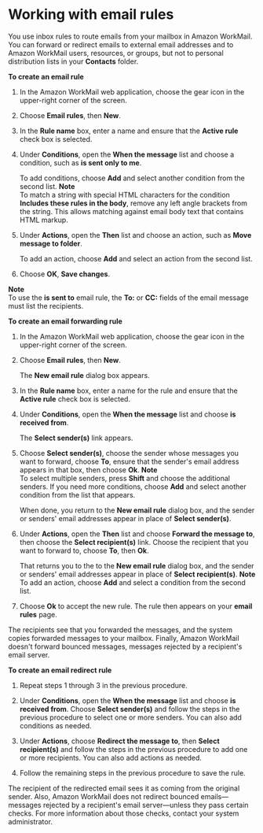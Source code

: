 # Working with email rules<a name="email-rules"></a>

You use inbox rules to route emails from your mailbox in Amazon WorkMail\. You can forward or redirect emails to external email addresses and to Amazon WorkMail users, resources, or groups, but not to personal distribution lists in your **Contacts** folder\. 

**To create an email rule**

1. In the Amazon WorkMail web application, choose the gear icon in the upper\-right corner of the screen\.

1. Choose **Email rules**, then **New**\.

1. In the **Rule name** box, enter a name and ensure that the **Active rule** check box is selected\.

1. Under **Conditions**, open the **When the message** list and choose a condition, such as **is sent only to me**\.

   To add conditions, choose **Add** and select another condition from the second list\.
**Note**  
To match a string with special HTML characters for the condition **Includes these rules in the body**, remove any left angle brackets from the string\. This allows matching against email body text that contains HTML markup\.

1. Under **Actions**, open the **Then** list and choose an action, such as **Move message to folder**\.

   To add an action, choose **Add** and select an action from the second list\.

1. Choose **OK**, **Save changes**\.

**Note**  
To use the **is sent to** email rule, the **To:** or **CC:** fields of the email message must list the recipients\.

**To create an email forwarding rule**

1. In the Amazon WorkMail web application, choose the gear icon in the upper\-right corner of the screen\.

1. Choose **Email rules**, then **New**\.

   The **New email rule** dialog box appears\.

1. In the **Rule name** box, enter a name for the rule and ensure that the **Active rule** check box is selected\.

1. Under **Conditions**, open the **When the message** list and choose **is received from**\.

   The **Select sender\(s\)** link appears\.

1. Choose **Select sender\(s\)**, choose the sender whose messages you want to forward, choose **To**, ensure that the sender's email address appears in that box, then choose **Ok**\.
**Note**  
To select multiple senders, press **Shift** and choose the additional senders\. If you need more conditions, choose **Add** and select another condition from the list that appears\.

   When done, you return to the **New email rule** dialog box, and the sender or senders' email addresses appear in place of **Select sender\(s\)**\.

1. Under **Actions**, open the **Then** list and choose **Forward the message to**, then choose the **Select recipient\(s\)** link\. Choose the recipient that you want to forward to, choose **To**, then **Ok**\. 

   That returns you to the to the **New email rule** dialog box, and the sender or senders' email addresses appear in place of **Select recipient\(s\)**\.
**Note**  
To add an action, choose **Add** and select a condition from the second list\.

1. Choose **Ok** to accept the new rule\. The rule then appears on your **email rules** page\.

The recipients see that you forwarded the messages, and the system copies forwarded messages to your mailbox\. Finally, Amazon WorkMail doesn't forward bounced messages, messages rejected by a recipient's email server\.

**To create an email redirect rule**

1. Repeat steps 1 through 3 in the previous procedure\.

1. Under **Conditions**, open the **When the message** list and choose **is received from**\. Choose **Select sender\(s\)** and follow the steps in the previous procedure to select one or more senders\. You can also add conditions as needed\.

1. Under **Actions**, choose **Redirect the message to**, then **Select recipient\(s\)** and follow the steps in the previous procedure to add one or more recipients\. You can also add actions as needed\.

1. Follow the remaining steps in the previous procedure to save the rule\.

The recipient of the redirected email sees it as coming from the original sender\. Also, Amazon WorkMail does not redirect bounced emails—messages rejected by a recipient's email server—unless they pass certain checks\. For more information about those checks, contact your system administrator\.
